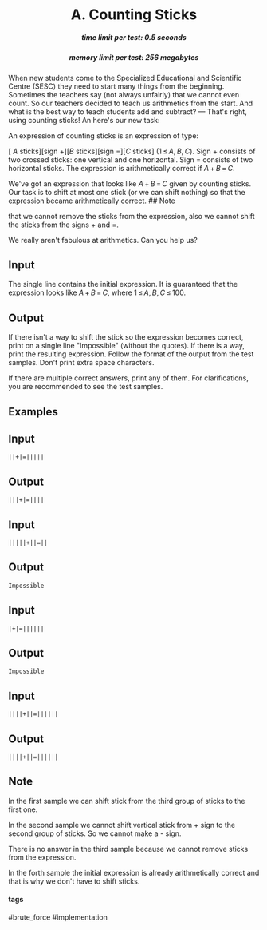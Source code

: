 <h1 style='text-align: center;'> A. Counting Sticks</h1>

<h5 style='text-align: center;'>time limit per test: 0.5 seconds</h5>
<h5 style='text-align: center;'>memory limit per test: 256 megabytes</h5>

When new students come to the Specialized Educational and Scientific Centre (SESC) they need to start many things from the beginning. Sometimes the teachers say (not always unfairly) that we cannot even count. So our teachers decided to teach us arithmetics from the start. And what is the best way to teach students add and subtract? — That's right, using counting sticks! An here's our new task: 

An expression of counting sticks is an expression of type:

[ *A* sticks][sign +][*B* sticks][sign =][*C* sticks] (1 ≤ *A*, *B*, *C*). Sign + consists of two crossed sticks: one vertical and one horizontal. Sign = consists of two horizontal sticks. The expression is arithmetically correct if *A* + *B* = *C*.

We've got an expression that looks like *A* + *B* = *C* given by counting sticks. Our task is to shift at most one stick (or we can shift nothing) so that the expression became arithmetically correct. ## Note

 that we cannot remove the sticks from the expression, also we cannot shift the sticks from the signs + and =.

We really aren't fabulous at arithmetics. Can you help us?

## Input

The single line contains the initial expression. It is guaranteed that the expression looks like *A* + *B* = *C*, where 1 ≤ *A*, *B*, *C* ≤ 100.

## Output

If there isn't a way to shift the stick so the expression becomes correct, print on a single line "Impossible" (without the quotes). If there is a way, print the resulting expression. Follow the format of the output from the test samples. Don't print extra space characters.

If there are multiple correct answers, print any of them. For clarifications, you are recommended to see the test samples.

## Examples

## Input


```
||+|=|||||  

```
## Output


```
|||+|=||||  

```
## Input


```
|||||+||=||  

```
## Output


```
Impossible  

```
## Input


```
|+|=||||||  

```
## Output


```
Impossible  

```
## Input


```
||||+||=||||||  

```
## Output


```
||||+||=||||||  

```
## Note

In the first sample we can shift stick from the third group of sticks to the first one.

In the second sample we cannot shift vertical stick from + sign to the second group of sticks. So we cannot make a - sign.

There is no answer in the third sample because we cannot remove sticks from the expression.

In the forth sample the initial expression is already arithmetically correct and that is why we don't have to shift sticks.



#### tags 

#brute_force #implementation 